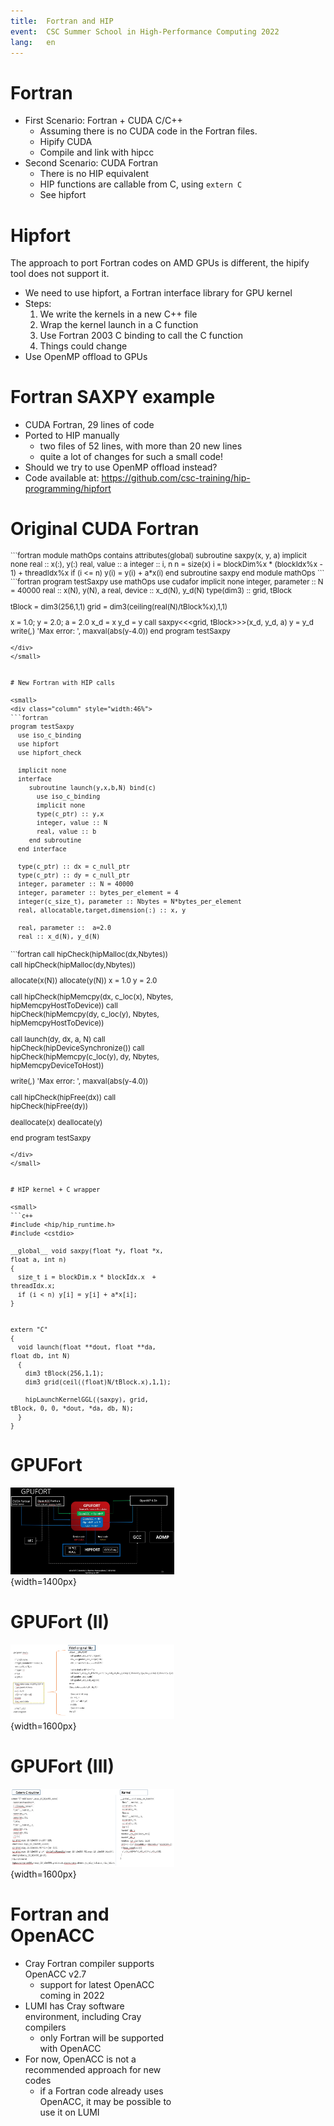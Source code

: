 ```yaml
---
title:  Fortran and HIP
event:  CSC Summer School in High-Performance Computing 2022
lang:   en
---
```


# Fortran

* First Scenario: Fortran + CUDA C/C++
    - Assuming there is no CUDA code in the Fortran files.
    - Hipify CUDA
    - Compile and link with hipcc
* Second Scenario: CUDA Fortran
    - There is no HIP equivalent
    - HIP functions are callable from C, using `extern C`
    - See hipfort


# Hipfort

The approach to port Fortran codes on AMD GPUs is different, the hipify tool
does not support it.

* We need to use hipfort, a Fortran interface library for GPU kernel
* Steps:
    1) We write the kernels in a new C++ file
    2) Wrap the kernel launch in a C function
    3) Use Fortran 2003 C binding to call the C function
    4) Things could change
* Use OpenMP offload to GPUs


# Fortran SAXPY example

- CUDA Fortran, 29 lines of code
- Ported to HIP manually
    - two files of 52 lines, with more than 20 new lines
    - quite a lot of changes for such a small code!
- Should we try to use OpenMP offload instead?
- Code available at:
  https://github.com/csc-training/hip-programming/hipfort


# Original CUDA Fortran

<small>
<div class="column">
```fortran
module mathOps
contains
  attributes(global) subroutine saxpy(x, y, a)
    implicit none
    real :: x(:), y(:)
    real, value :: a
    integer :: i, n
    n = size(x)
    i = blockDim%x * (blockIdx%x - 1) + threadIdx%x
    if (i <= n) y(i) = y(i) + a*x(i)
  end subroutine saxpy
end module mathOps
```
</div>

<div class="column">
```fortran
program testSaxpy
  use mathOps
  use cudafor
  implicit none
  integer, parameter :: N = 40000
  real :: x(N), y(N), a
  real, device :: x_d(N), y_d(N)
  type(dim3) :: grid, tBlock

  tBlock = dim3(256,1,1)
  grid = dim3(ceiling(real(N)/tBlock%x),1,1)

  x = 1.0; y = 2.0; a = 2.0
  x_d = x
  y_d = y
  call saxpy<<<grid, tBlock>>>(x_d, y_d, a)
  y = y_d
  write(*,*) 'Max error: ', maxval(abs(y-4.0))
end program testSaxpy
```
</div>
</small>


# New Fortran with HIP calls

<small>
<div class="column" style="width:46%">
```fortran
program testSaxpy
  use iso_c_binding
  use hipfort
  use hipfort_check

  implicit none
  interface
     subroutine launch(y,x,b,N) bind(c)
       use iso_c_binding
       implicit none
       type(c_ptr) :: y,x
       integer, value :: N
       real, value :: b
     end subroutine
  end interface

  type(c_ptr) :: dx = c_null_ptr
  type(c_ptr) :: dy = c_null_ptr
  integer, parameter :: N = 40000
  integer, parameter :: bytes_per_element = 4
  integer(c_size_t), parameter :: Nbytes = N*bytes_per_element
  real, allocatable,target,dimension(:) :: x, y

  real, parameter ::  a=2.0
  real :: x_d(N), y_d(N)
```
</div>

<div class="column" style="width:52%">
```fortran
  call hipCheck(hipMalloc(dx,Nbytes))
  call hipCheck(hipMalloc(dy,Nbytes))

  allocate(x(N))
  allocate(y(N))
  x = 1.0
  y = 2.0

  call hipCheck(hipMemcpy(dx, c_loc(x), Nbytes, hipMemcpyHostToDevice))
  call hipCheck(hipMemcpy(dy, c_loc(y), Nbytes, hipMemcpyHostToDevice))

  call launch(dy, dx, a, N)
  call hipCheck(hipDeviceSynchronize())
  call hipCheck(hipMemcpy(c_loc(y), dy, Nbytes, hipMemcpyDeviceToHost))

  write(*,*) 'Max error: ', maxval(abs(y-4.0))

  call hipCheck(hipFree(dx))
  call hipCheck(hipFree(dy))

  deallocate(x)
  deallocate(y)

end program testSaxpy
```
</div>
</small>


# HIP kernel + C wrapper

<small>
```c++
#include <hip/hip_runtime.h>
#include <cstdio>

__global__ void saxpy(float *y, float *x, float a, int n)
{
  size_t i = blockDim.x * blockIdx.x  + threadIdx.x;
  if (i < n) y[i] = y[i] + a*x[i];
}


extern "C"
{
  void launch(float **dout, float **da, float db, int N)
  {
    dim3 tBlock(256,1,1);
    dim3 grid(ceil((float)N/tBlock.x),1,1);

    hipLaunchKernelGGL((saxpy), grid, tBlock, 0, 0, *dout, *da, db, N);
  }
}
```
</small>

# GPUFort

![](img/gpufort.png){width=1400px}


# GPUFort (II)

![](img/gpufort1.png){width=1600px}


# GPUFort (III)

![](img/gpufort2.png){width=1600px}


# Fortran and OpenACC

- Cray Fortran compiler supports OpenACC v2.7
    - support for latest OpenACC coming in 2022
- LUMI has Cray software environment, including Cray compilers
    - only Fortran will be supported with OpenACC
- For now, OpenACC is not a recommended approach for new codes
    - if a Fortran code already uses OpenACC, it may be possible to use it on
      LUMI
